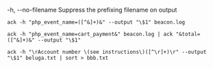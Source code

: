   -h, --no-filename             Suppress the prefixing filename on output
  
    
    ack -h "php_event_name=([^&]+)&" --output "\$1" beacon.log
    
    ack -h "php_event_name=cart_payment&" beacon.log | ack "&total=([^&]+)&" --output "\$1"
    
    ack -h "\rAccount number \(see instructions\)([^\r]+)\r" --output "\$1" beluga.txt | sort > bbb.txt
